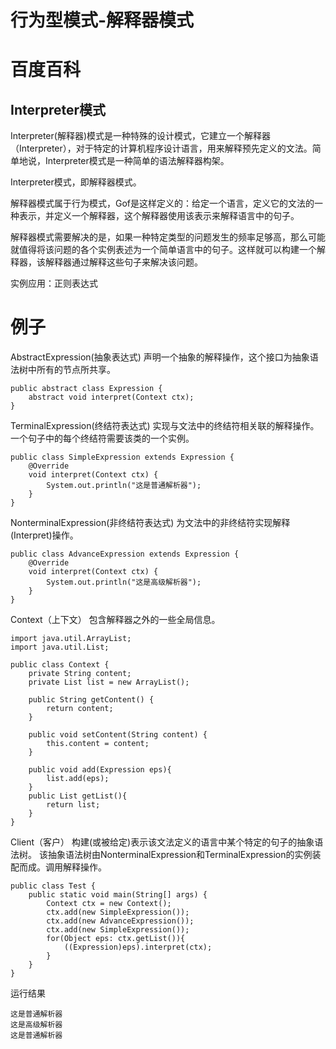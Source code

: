 # 行为型模式-解释器模式


# 百度百科
## Interpreter模式
Interpreter(解释器)模式是一种特殊的设计模式，它建立一个解释器（Interpreter），对于特定的计算机程序设计语言，用来解释预先定义的文法。简单地说，Interpreter模式是一种简单的语法解释器构架。

Interpreter模式，即解释器模式。

解释器模式属于行为模式，Gof是这样定义的：给定一个语言，定义它的文法的一种表示，并定义一个解释器，这个解释器使用该表示来解释语言中的句子。

解释器模式需要解决的是，如果一种特定类型的问题发生的频率足够高，那么可能就值得将该问题的各个实例表述为一个简单语言中的句子。这样就可以构建一个解释器，该解释器通过解释这些句子来解决该问题。

实例应用：正则表达式

# 例子
AbstractExpression(抽象表达式)
声明一个抽象的解释操作，这个接口为抽象语法树中所有的节点所共享。
```
public abstract class Expression {
    abstract void interpret(Context ctx);
}
```

TerminalExpression(终结符表达式)
实现与文法中的终结符相关联的解释操作。
一个句子中的每个终结符需要该类的一个实例。
```
public class SimpleExpression extends Expression {
    @Override
    void interpret(Context ctx) {
        System.out.println("这是普通解析器");
    }
}
```

NonterminalExpression(非终结符表达式)
为文法中的非终结符实现解释(Interpret)操作。
```
public class AdvanceExpression extends Expression {
    @Override
    void interpret(Context ctx) {
        System.out.println("这是高级解析器");
    }
}
```

Context（上下文）
包含解释器之外的一些全局信息。
```
import java.util.ArrayList;
import java.util.List;

public class Context {
    private String content;
    private List list = new ArrayList();

    public String getContent() {
        return content;
    }

    public void setContent(String content) {
        this.content = content;
    }

    public void add(Expression eps){
        list.add(eps);
    }
    public List getList(){
        return list;
    }
}
```

Client（客户）
构建(或被给定)表示该文法定义的语言中某个特定的句子的抽象语法树。
该抽象语法树由NonterminalExpression和TerminalExpression的实例装配而成。调用解释操作。
```
public class Test {
    public static void main(String[] args) {
        Context ctx = new Context();
        ctx.add(new SimpleExpression());
        ctx.add(new AdvanceExpression());
        ctx.add(new SimpleExpression());
        for(Object eps: ctx.getList()){
            ((Expression)eps).interpret(ctx);
        }
    }
}
```

运行结果
```
这是普通解析器
这是高级解析器
这是普通解析器
```
